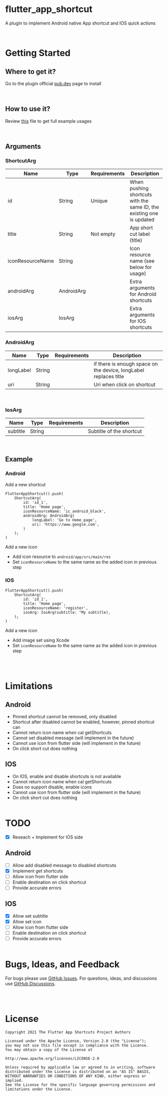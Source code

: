 # flutter_app_shortcut

A plugin to implement Android native App shortcut and IOS quick actions

<br>


# Getting Started


## Where to get it?
Go to the plugin official [pub.dev](https://pub.dev/packages/flutter_app_shortcut) page to install

<br>

## How to use it?

Review [this](/example/lib/main.dart) file to get full example usages

<br>

## Arguments

### ShortcutArg
| Name  | Type | Requirements | Description |
| ------------- | ------------- |  ------------- | ------------- |
| id  |  String  |  Unique  | When pushing shortcuts with the same ID, the existing one is updated |
| title | String |  Not empty | App short cut label (title) | 
| iconResourceName | String |  | Icon resource name (see below for usage) |
| androidArg | AndroidArg |  | Extra arguments for Android shortcuts |
| iosArg | IosArg |  | Extra arguments for IOS shortcuts |

### AndroidArg
| Name  | Type | Requirements | Description |
| ------------- | ------------- |  ------------- | ------------- |
| longLabel | String |  | if there is enough space on the device, longLabel replaces title | 
| uri | String |  |Uri when click on shortcut | 

<br>

### IosArg
| Name  | Type | Requirements | Description |
| ------------- | ------------- |  ------------- | ------------- |
| subtitle | String |  | Subtitle of the shortcut |

<br>

## Example

### Android
Add a new shortcut

```
FlutterAppShortcut().push(
    ShortcutArg(
        id: 'id_1',
        title: 'Home page',
        iconResourceName: 'ic_android_black',
        androidArg: AndroidArg(
            longLabel: 'Go to Home page',
            uri: 'https://www.google.com',
        )
    );
)
```

Add a new icon
- Add icon resource to `android/app/src/main/res`
- Set `iconResourceName` to the same name as the added icon in previous step

### IOS
```
FlutterAppShortcut().push(
    ShortcutArg(
        id: 'id_1',
        title: 'Home page',
        iconResourceName: 'register',
        iosArg: IosArg(subtitle: "My subtitle),
    );
)
```
Add a new icon
- Add image set using Xcode
- Set `iconResourceName` to the same name as the added icon in previous step

<br><br>

# Limitations

## Android
- Pinned shortcut cannot be removed, only disabled
- Shortcut after disabled cannot be enabled, however, pinned shortcut can
- Cannot return icon name when cal getShortcuts
- Cannot set disabled message (will implement in the future)
- Cannot use icon from flutter side (will implement in the future)
- On click short cut does nothing
## IOS
- On IOS, enable and disable shortcuts is not available
- Cannot return icon name when cal getShortcuts
- Does no support disable, enable icons
- Cannot use icon from flutter side (will implement in the future)
- On click short cut does nothing
<br><br>

# TODO
- [x] Reseach + Implement for IOS side
## Android
- [ ] Allow add disabled message to disabled shortcuts
- [x] Implement get shortcuts
- [ ] Allow icon from flutter side
- [ ] Enable destination on click shortcut
- [ ] Provide accurate errors
## IOS
- [x] Allow set subtitle
- [x] Allow set icon
- [ ] Allow icon from flutter side
- [ ] Enable destination on click shortcut
- [ ] Provide accurate errors
<br><br>

# Bugs, Ideas, and Feedback

For bugs please use [GitHub Issues](https://github.com/ngthailam/flutter_app_short_cut/issues). For questions, ideas, and discussions use [GitHub Discussions](https://github.com/ngthailam/flutter_app_short_cut/discussions).

<br><br>

# License
```
Copyright 2021 The Flutter App Shortcuts Project Authors

Licensed under the Apache License, Version 2.0 (the "License");
you may not use this file except in compliance with the License.
You may obtain a copy of the License at

http://www.apache.org/licenses/LICENSE-2.0

Unless required by applicable law or agreed to in writing, software
distributed under the License is distributed on an "AS IS" BASIS,
WITHOUT WARRANTIES OR CONDITIONS OF ANY KIND, either express or implied.
See the License for the specific language governing permissions and
limitations under the License.
```